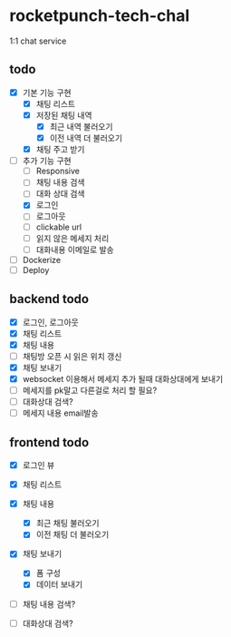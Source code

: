 # rocketpunch-tech-chal

1:1 chat service

## todo

- [x] 기본 기능 구현
  - [x] 채팅 리스트
  - [x] 저장된 채팅 내역
    - [x] 최근 내역 불러오기
    - [x] 이전 내역 더 불러오기
  - [x] 채팅 주고 받기
- [ ] 추가 기능 구현
  - [ ] Responsive
  - [ ] 채팅 내용 검색
  - [ ] 대화 상대 검색
  - [x] 로그인
  - [ ] 로그아웃
  - [ ] clickable url
  - [ ] 읽지 않은 메세지 처리
  - [ ] 대화내용 이메일로 발송
- [ ] Dockerize
- [ ] Deploy

## backend todo

- [x] 로그인, 로그아웃
- [x] 채팅 리스트
- [x] 채팅 내용
- [ ] 채팅방 오픈 시 읽은 위치 갱신
- [x] 채팅 보내기
- [x] websocket 이용해서 메세지 추가 될때 대화상대에게 보내기
- [ ] 메세지를 pk말고 다른걸로 처리 할 필요?
- [ ] 대화상대 검색?
- [ ] 메세지 내용 email발송

## frontend todo

- [x] 로그인 뷰
- [x] 채팅 리스트
- [x] 채팅 내용
  - [x] 최근 채팅 불러오기
  - [x] 이전 채팅 더 불러오기
- [x] 채팅 보내기
  - [x] 폼 구성
  - [x] 데이터 보내기
- [ ] 채팅 내용 검색?
- [ ] 대화상대 검색?
  
